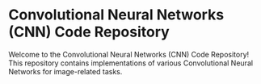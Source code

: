 # Convolutional Neural Networks (CNN) Code Repository

Welcome to the Convolutional Neural Networks (CNN) Code Repository! This repository contains implementations of various Convolutional Neural Networks for image-related tasks.
